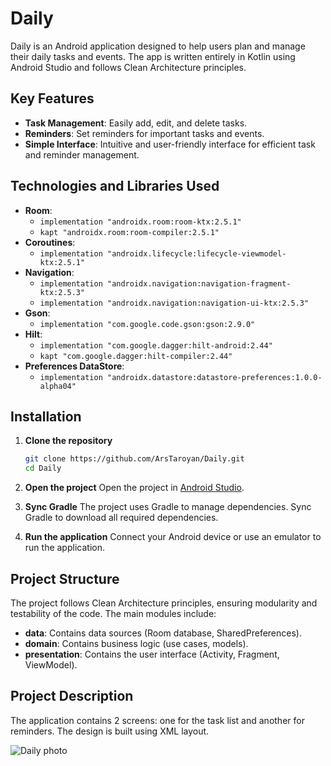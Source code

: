 # Daily

Daily is an Android application designed to help users plan and manage their daily tasks and events. The app is written entirely in Kotlin using Android Studio and follows Clean Architecture principles.

## Key Features

- **Task Management**: Easily add, edit, and delete tasks.
- **Reminders**: Set reminders for important tasks and events.
- **Simple Interface**: Intuitive and user-friendly interface for efficient task and reminder management.

## Technologies and Libraries Used

- **Room**:
  - `implementation "androidx.room:room-ktx:2.5.1"`
  - `kapt "androidx.room:room-compiler:2.5.1"`
- **Coroutines**:
  - `implementation "androidx.lifecycle:lifecycle-viewmodel-ktx:2.5.1"`
- **Navigation**:
  - `implementation "androidx.navigation:navigation-fragment-ktx:2.5.3"`
  - `implementation "androidx.navigation:navigation-ui-ktx:2.5.3"`
- **Gson**:
  - `implementation "com.google.code.gson:gson:2.9.0"`
- **Hilt**:
  - `implementation "com.google.dagger:hilt-android:2.44"`
  - `kapt "com.google.dagger:hilt-compiler:2.44"`
- **Preferences DataStore**:
  - `implementation "androidx.datastore:datastore-preferences:1.0.0-alpha04"`

## Installation

1. **Clone the repository**
    ```bash
    git clone https://github.com/ArsTaroyan/Daily.git
    cd Daily
    ```

2. **Open the project**
    Open the project in [Android Studio](https://developer.android.com/studio).

3. **Sync Gradle**
    The project uses Gradle to manage dependencies. Sync Gradle to download all required dependencies.

4. **Run the application**
    Connect your Android device or use an emulator to run the application.

## Project Structure

The project follows Clean Architecture principles, ensuring modularity and testability of the code. The main modules include:

- **data**: Contains data sources (Room database, SharedPreferences).
- **domain**: Contains business logic (use cases, models).
- **presentation**: Contains the user interface (Activity, Fragment, ViewModel).

## Project Description

The application contains 2 screens: one for the task list and another for reminders. The design is built using XML layout.

![Daily photo](https://github.com/ArsTaroyan/Daily/assets/96776103/ad363adf-7ab5-4e77-9ea9-e1eb93e4a432)
